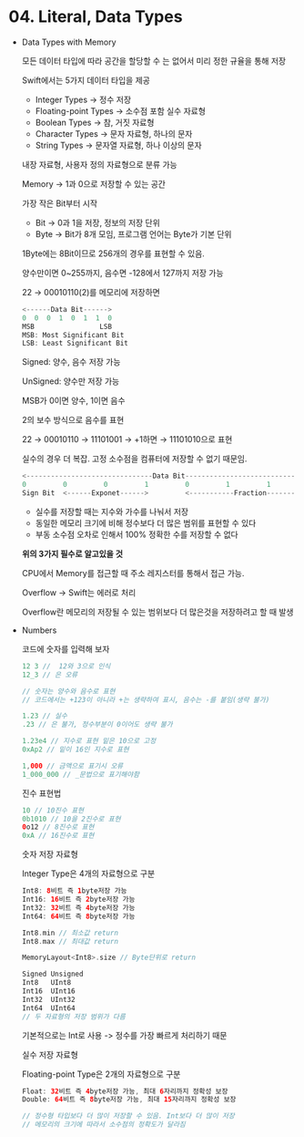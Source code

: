 # 04. Literal, Data Types

- Data Types with Memory

    모든 데이터 타입에 따라 공간을 할당할 수 는 없어서 미리 정한 규율을 통해 저장

    Swift에서는 5가지 데이터 타입을 제공

    - Integer Types → 정수 저장
    - Floating-point Types → 소수점 포함 실수 자료형
    - Boolean Types → 참, 거짓 자료형
    - Character Types → 문자 자료형, 하나의 문자
    - String Types → 문자열 자료형, 하나 이상의 문자

    내장 자료형, 사용자 정의 자료형으로 분류 가능

    Memory → 1과 0으로 저장할 수 있는 공간

    가장 작은 Bit부터 시작

    - Bit → 0과 1을 저장, 정보의 저장 단위
    - Byte → Bit가 8개 모임, 프로그램 언어는 Byte가 기본 단위

    1Byte에는 8Bit이므로 256개의 경우를 표현할 수 있음.

    양수만이면 0~255까지, 음수면 -128에서 127까지 저장 가능

    22 → 00010110(2)를 메모리에 저장하면

    ```swift
    <------Data Bit------>
    0  0  0  1  0  1  1  0
    MSB                LSB
    MSB: Most Significant Bit
    LSB: Least Significant Bit
    ```

    Signed: 양수, 음수 저장 가능

    UnSigned: 양수만 저장 가능

    MSB가 0이면 양수, 1이면 음수

    2의 보수 방식으로 음수를 표현

    22 → 00010110 → 11101001 → +1하면 → 11101010으로 표현

    실수의 경우 더 복잡. 고정 소수점을 컴퓨터에 저장할 수 없기 때문임.

    ```swift
    <-------------------------------Data Bit------------------------------>
    0         0         0         1         0         1         1         0
    Sign Bit  <------Exponet------>         <-----------Fraction---------->
    ```

    - 실수를 저장할 때는 지수와 가수를 나눠서 저장
    - 동일한 메모리 크기에 비해 정수보다 더 많은 범위를 표현할 수 있다
    - 부동 소수점 오차로 인해서 100% 정확한 수를 저장할 수 없다

    **위의 3가지 필수로 알고있을 것**

    CPU에서 Memory를 접근할 때 주소 레지스터를 통해서 접근 가능.

    Overflow → Swift는 에러로 처리

    Overflow란 메모리의 저장될 수 있는 범위보다 더 많은것을 저장하려고 할 때 발생

- Numbers

    코드에 숫자를 입력해 보자

    ```swift
    12 3 //  12와 3으로 인식
    12_3 // 은 오류

    // 숫자는 양수와 음수로 표현
    // 코드에서는 +123이 아니라 +는 생략하여 표시, 음수는 -를 붙임(생략 불가)

    1.23 // 실수
    .23 // 은 불가, 정수부분이 0이어도 생략 불가

    1.23e4 // 지수로 표현 밑은 10으로 고정
    0xAp2 // 밑이 16인 지수로 표현

    1,000 // 금액으로 표기시 오류
    1_000_000 // _문법으로 표기해야함
    ```

    진수 표현법

    ```swift
    10 // 10진수 표현
    0b1010 // 10을 2진수로 표현
    0o12 // 8진수로 표현
    0xA // 16진수로 표현
    ```

    숫자 저장 자료형

    Integer Type은 4개의 자료형으로 구분

    ```swift
    Int8: 8비트 즉 1byte저장 가능
    Int16: 16비트 즉 2byte저장 가능
    Int32: 32비트 즉 4byte저장 가능
    Int64: 64비트 즉 8byte저장 가능

    Int8.min // 최소값 return
    Int8.max // 최대값 return

    MemoryLayout<Int8>.size // Byte단위로 return

    Signed Unsigned
    Int8   UInt8
    Int16  UInt16
    Int32  UInt32
    Int64  UInt64
    // 두 자료형의 저장 범위가 다름
    ```

    기본적으로는 Int로 사용 -> 정수를 가장 빠르게 처리하기 때문

    실수 저장 자료형

    Floating-point Type은 2개의 자료형으로 구분

    ```swift
    Float: 32비트 즉 4byte저장 가능, 최대 6자리까지 정확성 보장
    Double: 64비트 즉 8byte저장 가능, 최대 15자리까지 정확성 보장

    // 정수형 타입보다 더 많이 저장할 수 있음. Int보다 더 많이 저장
    // 메모리의 크기에 따라서 소수점의 정확도가 달라짐
    ```